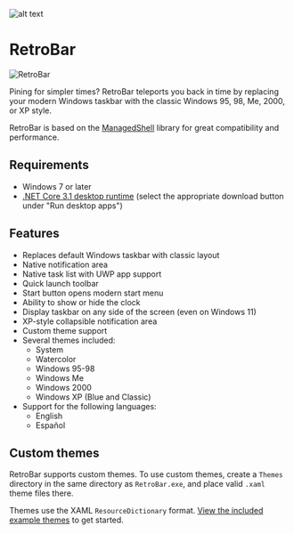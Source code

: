 ﻿![alt text](https://raw.githubusercontent.com/dremin/retrobar/master/retrobar-preview.png "RetroBar")

# RetroBar
![RetroBar](https://github.com/dremin/RetroBar/workflows/RetroBar/badge.svg)

Pining for simpler times? RetroBar teleports you back in time by replacing your modern Windows taskbar with the classic Windows 95, 98, Me, 2000, or XP style.

RetroBar is based on the [ManagedShell](https://github.com/cairoshell/ManagedShell) library for great compatibility and performance.

## Requirements
- Windows 7 or later
- [.NET Core 3.1 desktop runtime](https://dotnet.microsoft.com/download/dotnet/3.1/runtime) (select the appropriate download button under "Run desktop apps")

## Features
- Replaces default Windows taskbar with classic layout
- Native notification area
- Native task list with UWP app support
- Quick launch toolbar
- Start button opens modern start menu
- Ability to show or hide the clock
- Display taskbar on any side of the screen (even on Windows 11)
- XP-style collapsible notification area
- Custom theme support
- Several themes included:
  - System
  - Watercolor
  - Windows 95-98
  - Windows Me
  - Windows 2000
  - Windows XP (Blue and Classic)
- Support for the following languages:
  - English
  - Español

## Custom themes
RetroBar supports custom themes. To use custom themes, create a `Themes` directory in the same directory as `RetroBar.exe`, and place valid `.xaml` theme files there.

Themes use the XAML `ResourceDictionary` format. [View the included example themes](https://github.com/dremin/RetroBar/tree/master/RetroBar/Themes) to get started.